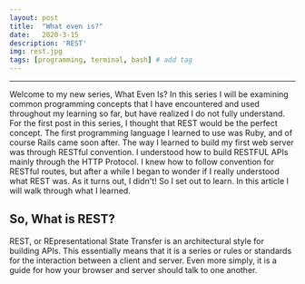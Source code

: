 ```yaml
---
layout: post
title:  "What even is?"
date:   2020-3-15
description: 'REST'
img: rest.jpg
tags: [programming, terminal, bash] # add tag
---
```

---

Welcome to my new series, What Even Is? In this series I will be examining common programming concepts that I have encountered and used throughout my learning so far, but have realized I do not fully understand. For the first post in this series, I thought that REST would be the perfect concept. The first programming language I learned to use was Ruby, and of course Rails came soon after. The way I learned to build my first web server was through RESTful convention. I understood how to build RESTFUL APIs mainly through the HTTP Protocol. I knew how to follow convention for RESTful routes, but after a while I began to wonder if I really understood what REST was. As it turns out, I didn't! So I set out to learn. In this article I will walk through what I learned.

## So, What is REST?

REST, or REpresentational State Transfer is an architectural style for building APIs. This essentially means that it is a series or rules or standards for the interaction between a client and server. Even more simply, it is a guide for how your browser and server should talk to one another.
